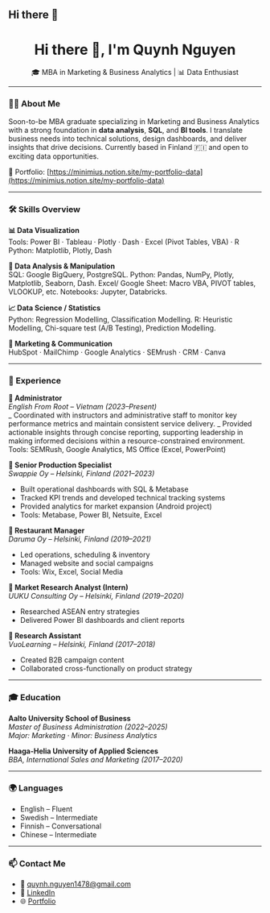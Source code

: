 ## Hi there 👋

<!--
**FeniceVi7/FeniceVi7** is a ✨ _special_ ✨ repository because its `README.md` (this file) appears on your GitHub profile.

Here are some ideas to get you started:

- 🔭 I’m currently working on ...
- 🌱 I’m currently learning ...
- 👯 I’m looking to collaborate on ...
- 🤔 I’m looking for help with ...
- 💬 Ask me about ...
- 📫 How to reach me: ...
- 😄 Pronouns: ...
- ⚡ Fun fact: ...
-->

<h1 align="center">Hi there 👋, I'm Quynh Nguyen</h1>
<p align="center">
  🎓 MBA in Marketing & Business Analytics | 📊 Data Enthusiast 
</p>

---

### 👩‍💻 About Me
Soon-to-be MBA graduate specializing in Marketing and Business Analytics with a strong foundation in **data analysis**, **SQL**, and **BI tools**. I translate business needs into technical solutions, design dashboards, and deliver insights that drive decisions. Currently based in Finland 🇫🇮 and open to exciting data opportunities.

🔗 Portfolio: [https://minimius.notion.site/my-portfolio-data](https://minimius.notion.site/my-portfolio-data)

---

### 🛠 Skills Overview

**📊 Data Visualization**  
Tools: Power BI · Tableau · Plotly · Dash · Excel (Pivot Tables, VBA) · R
Python: Matplotlib, Plotly, Dash

**📑 Data Analysis & Manipulation**  
SQL: Google BigQuery, PostgreSQL.
Python: Pandas, NumPy, Plotly, Matplotlib, Seaborn, Dash.
Excel/ Google Sheet: Macro VBA, PIVOT tables, VLOOKUP, etc.
Notebooks: Jupyter, Databricks.

**📈 Data Science / Statistics**  
Python: Regression Modelling, Classification Modelling.
R: Heuristic Modelling, Chi-square test (A/B Testing), Prediction Modelling.

**🧰 Marketing & Communication**  
HubSpot · MailChimp · Google Analytics · SEMrush · CRM · Canva

---

### 💼 Experience

**📌 Administrator**  
*English From Root – Vietnam (2023–Present)*  
_ Coordinated with instructors and administrative staff to monitor key performance metrics and maintain consistent service delivery.
_ Provided actionable insights through concise reporting, supporting leadership in making informed decisions within a resource-constrained environment.
Tools: SEMRush, Google Analytics, MS Office (Excel, PowerPoint)

**📌 Senior Production Specialist**  
*Swappie Oy – Helsinki, Finland (2021–2023)*  
- Built operational dashboards with SQL & Metabase  
- Tracked KPI trends and developed technical tracking systems  
- Provided analytics for market expansion (Android project)  
- Tools: Metabase, Power BI, Netsuite, Excel

**📌 Restaurant Manager**  
*Daruma Oy – Helsinki, Finland (2019–2021)*  
- Led operations, scheduling & inventory  
- Managed website and social campaigns  
- Tools: Wix, Excel, Social Media

**📌 Market Research Analyst (Intern)**  
*UUKU Consulting Oy – Helsinki, Finland (2019–2020)*  
- Researched ASEAN entry strategies  
- Delivered Power BI dashboards and client reports  

**📌 Research Assistant**  
*VuoLearning – Helsinki, Finland (2017–2018)*  
- Created B2B campaign content  
- Collaborated cross-functionally on product strategy

---

### 🎓 Education

**Aalto University School of Business**  
*Master of Business Administration (2022–2025)*  
*Major: Marketing · Minor: Business Analytics*

**Haaga-Helia University of Applied Sciences**  
*BBA, International Sales and Marketing (2017–2020)*

---

### 🌍 Languages
- English – Fluent  
- Swedish – Intermediate  
- Finnish – Conversational  
- Chinese – Intermediate  

---

### 📫 Contact Me
- 📧 quynh.nguyen1478@gmail.com  
- 💼 [LinkedIn](https://linkedin.com/in/quynhnguyen1478)  
- 🌐 [Portfolio](https://minimius.notion.site/my-portfolio-data)  

